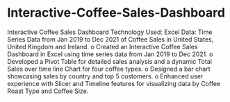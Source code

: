 # Interactive-Coffee-Sales-Dashboard
Interactive Coffee Sales Dashboard
Technology Used: Excel
Data: Time Series Data from Jan 2019 to Dec 2021 of Coffee Sales in United States, United Kingdom and Ireland.
o Created an Interactive Coffee Sales Dashboard in Excel using time series data from Jan 2019 to Dec 2021.
o Developed a Pivot Table for detailed sales analysis and a dynamic Total Sales over time line Chart for four coffee types.
o Designed a bar chart showcasing sales by country and top 5 customers.
o Enhanced user experience with Slicer and Timeline features for visualizing data by Coffee Roast Type and Coffee Size.

